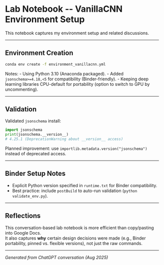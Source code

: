 # Lab Notebook -- VanillaCNN Environment Setup

This notebook captures my environment setup and related discussions.

------------------------------------------------------------------------

## Environment Creation

``` bash
conda env create -f environment_vanillacnn.yml
```

Notes: - Using Python 3.10 (Anaconda packaged). - Added
`jsonschema>=4.18,<5` for compatibility (Binder-friendly). - Keeping
deep learning libraries CPU-default for portability (option to switch to
GPU by uncommenting).

------------------------------------------------------------------------

## Validation

Validated `jsonschema` install:

``` python
import jsonschema
print(jsonschema.__version__)
# 4.25.1 (DeprecationWarning about __version__ access)
```

Planned improvement: use `importlib.metadata.version("jsonschema")`
instead of deprecated access.

------------------------------------------------------------------------

## Binder Setup Notes

-   Explicit Python version specified in `runtime.txt` for Binder
    compatibility.
-   Best practice: include `postBuild` to auto-run validation
    (`python validate_env.py`).

------------------------------------------------------------------------

## Reflections

This conversation-based lab notebook is more efficient than copy/pasting
into Google Docs.\
It also captures **why** certain design decisions were made (e.g.,
Binder portability, pinned vs. flexible versions), not just the raw
commands.

------------------------------------------------------------------------

*Generated from ChatGPT conversation (Aug 2025)*
